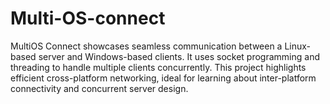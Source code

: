 # Multi-OS-connect
MultiOS Connect showcases seamless communication between a Linux-based server and Windows-based clients. It uses socket programming and threading to handle multiple clients concurrently. This project highlights efficient cross-platform networking, ideal for learning about inter-platform connectivity and concurrent server design.
